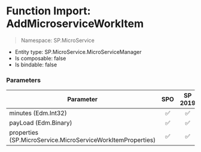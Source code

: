 # Function Import: AddMicroserviceWorkItem

> Namespace: SP.MicroService

- Entity type: SP.MicroService.MicroServiceManager
- Is composable: false
- Is bindable: false

### Parameters

Parameter | SPO | SP 2019 | SP 2016 | SP 2013
----------|:---:|:-------:|:-------:|:-------:
minutes (Edm.Int32) | ✅ | ✅ | ❌ | ❌
payLoad (Edm.Binary) | ✅ | ✅ | ❌ | ❌
properties (SP.MicroService.MicroServiceWorkItemProperties) | ✅ | ✅ | ❌ | ❌